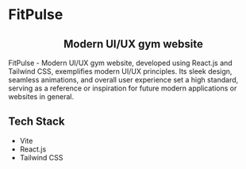 <h1>FitPulse</h1>  
  <h2 align="center">Modern UI/UX gym website</h2>

<p>FitPulse - Modern UI/UX gym website, developed using React.js and Tailwind CSS, exemplifies modern UI/UX principles. Its sleek design, seamless animations, and overall user experience set a high standard, serving as a reference or inspiration for future modern applications or websites in general.</p>

## <a name="tech-stack"> Tech Stack</a>

- Vite
- React.js
- Tailwind CSS
